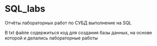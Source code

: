 # SQL_labs
 Отчёты лабораторных работ по СУБД выполнение на SQL

В txt файле содержиться код для создания базы данных, на основе которой и делались лабораторные работы
